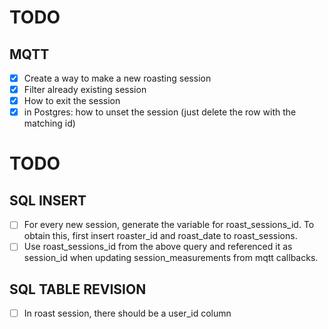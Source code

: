 # TODO

## MQTT
- [x] Create a way to make a new roasting session
- [x] Filter already existing session
- [x] How to exit the session
- [x] in Postgres: how to unset the session (just delete the row with the matching id)

# TODO

## SQL INSERT
- [ ] For every new session, generate the variable for roast_sessions_id. To obtain this, first insert roaster_id and roast_date to roast_sessions.
- [ ] Use roast_sessions_id from the above query and referenced it as session_id when updating session_measurements from mqtt callbacks.

## SQL TABLE REVISION
- [ ] In roast session, there should be a user_id column
